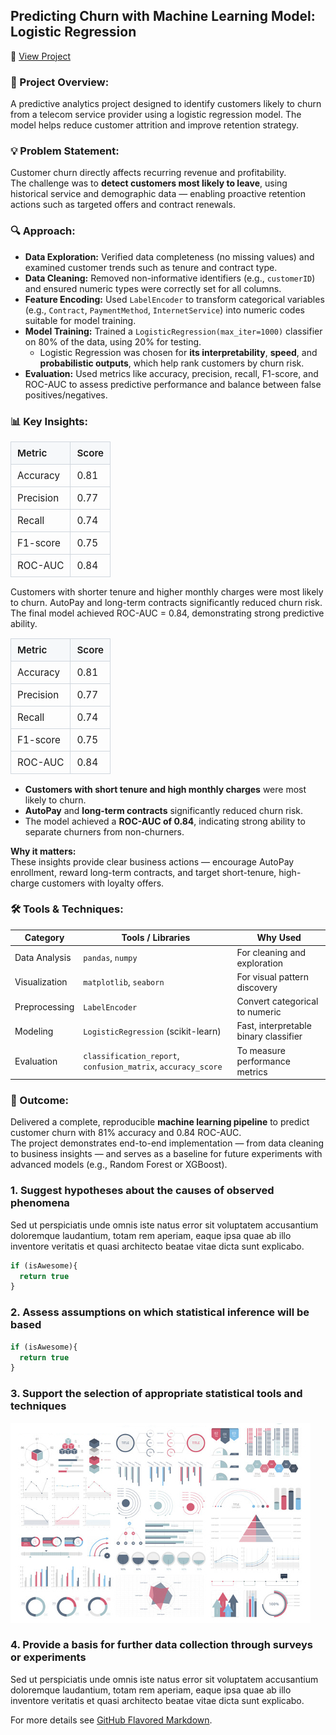 ## Predicting Churn with Machine Learning Model: Logistic Regression 
📓 <a href="https://github.com/cdsouza2701/cdsouza2701/blob/main/Predicting_Churn_with_Machine_Learning_Model_Logistic_Regression.ipynb" target="_blank" rel="noopener noreferrer">View Project</a>



### 🧩 Project Overview: 
A predictive analytics project designed to identify customers likely to churn from a telecom service provider using a logistic regression model. The model helps reduce customer attrition and improve retention strategy.


### 💡 Problem Statement: 
Customer churn directly affects recurring revenue and profitability.  
The challenge was to **detect customers most likely to leave**, using historical service and demographic data — enabling proactive retention actions such as targeted offers and contract renewals.

### 🔍 Approach: 
- **Data Exploration:** Verified data completeness (no missing values) and examined customer trends such as tenure and contract type.  
- **Data Cleaning:** Removed non-informative identifiers (e.g., `customerID`) and ensured numeric types were correctly set for all columns.  
- **Feature Encoding:** Used `LabelEncoder` to transform categorical variables (e.g., `Contract`, `PaymentMethod`, `InternetService`) into numeric codes suitable for model training.  
- **Model Training:** Trained a `LogisticRegression(max_iter=1000)` classifier on 80% of the data, using 20% for testing.
  - Logistic Regression was chosen for **its interpretability**, **speed**, and **probabilistic outputs**, which help rank customers by churn risk.
- **Evaluation:** Used metrics like accuracy, precision, recall, F1-score, and ROC-AUC to assess predictive performance and balance between false positives/negatives.  

### 📊 Key Insights:

<table style="border-collapse:collapse; width:260px; font-size:0.95rem;">
  <tr>
    <th style="border:1px solid #d0d7de; background-color:#f6f8fa; text-align:left; padding:8px 10px; font-weight:600;">
      Metric
    </th>
    <th style="border:1px solid #d0d7de; background-color:#f6f8fa; text-align:left; padding:8px 10px; font-weight:600;">
      Score
    </th>
  </tr>
  <tr>
    <td style="border:1px solid #d0d7de; padding:8px 10px;">Accuracy</td>
    <td style="border:1px solid #d0d7de; padding:8px 10px;">0.81</td>
  </tr>
  <tr>
    <td style="border:1px solid #d0d7de; padding:8px 10px;">Precision</td>
    <td style="border:1px solid #d0d7de; padding:8px 10px;">0.77</td>
  </tr>
  <tr>
    <td style="border:1px solid #d0d7de; padding:8px 10px;">Recall</td>
    <td style="border:1px solid #d0d7de; padding:8px 10px;">0.74</td>
  </tr>
  <tr>
    <td style="border:1px solid #d0d7de; padding:8px 10px;">F1-score</td>
    <td style="border:1px solid #d0d7de; padding:8px 10px;">0.75</td>
  </tr>
  <tr>
    <td style="border:1px solid #d0d7de; padding:8px 10px;">ROC-AUC</td>
    <td style="border:1px solid #d0d7de; padding:8px 10px;">0.84</td>
  </tr>
</table>

Customers with shorter tenure and higher monthly charges were most likely to churn.
AutoPay and long-term contracts significantly reduced churn risk.
The final model achieved ROC-AUC = 0.84, demonstrating strong predictive ability.

<table style="border-collapse:collapse; width:260px; font-size:0.95rem;">
  <tr>
    <th style="border:1px solid #d0d7de; background-color:#f6f8fa; text-align:left; padding:8px 10px; font-weight:600;">Metric</th>
    <th style="border:1px solid #d0d7de; background-color:#f6f8fa; text-align:left; padding:8px 10px; font-weight:600;">Score</th>
  </tr>
  <tr><td style="border:1px solid #d0d7de; padding:8px 10px;">Accuracy</td><td style="border:1px solid #d0d7de; padding:8px 10px;">0.81</td></tr>
  <tr><td style="border:1px solid #d0d7de; padding:8px 10px;">Precision</td><td style="border:1px solid #d0d7de; padding:8px 10px;">0.77</td></tr>
  <tr><td style="border:1px solid #d0d7de; padding:8px 10px;">Recall</td><td style="border:1px solid #d0d7de; padding:8px 10px;">0.74</td></tr>
  <tr><td style="border:1px solid #d0d7de; padding:8px 10px;">F1-score</td><td style="border:1px solid #d0d7de; padding:8px 10px;">0.75</td></tr>
  <tr><td style="border:1px solid #d0d7de; padding:8px 10px;">ROC-AUC</td><td style="border:1px solid #d0d7de; padding:8px 10px;">0.84</td></tr>
</table>

- **Customers with short tenure and high monthly charges** were most likely to churn.  
- **AutoPay** and **long-term contracts** significantly reduced churn risk.  
- The model achieved a **ROC-AUC of 0.84**, indicating strong ability to separate churners from non-churners.  

**Why it matters:**  
These insights provide clear business actions — encourage AutoPay enrollment, reward long-term contracts, and target short-tenure, high-charge customers with loyalty offers.

### 🛠️ Tools & Techniques:
| Category | Tools / Libraries | Why Used |
|-----------|------------------|-----------|
| Data Analysis | `pandas`, `numpy` | For cleaning and exploration |
| Visualization | `matplotlib`, `seaborn` | For visual pattern discovery |
| Preprocessing | `LabelEncoder` | Convert categorical to numeric |
| Modeling | `LogisticRegression` (scikit-learn) | Fast, interpretable binary classifier |
| Evaluation | `classification_report`, `confusion_matrix`, `accuracy_score` | To measure performance metrics |

### 🚀 Outcome:
Delivered a complete, reproducible **machine learning pipeline** to predict customer churn with 81% accuracy and 0.84 ROC-AUC.  
The project demonstrates end-to-end implementation — from data cleaning to business insights — and serves as a baseline for future experiments with advanced models (e.g., Random Forest or XGBoost).


### 1. Suggest hypotheses about the causes of observed phenomena

Sed ut perspiciatis unde omnis iste natus error sit voluptatem accusantium doloremque laudantium, totam rem aperiam, eaque ipsa quae ab illo inventore veritatis et quasi architecto beatae vitae dicta sunt explicabo. 

```javascript
if (isAwesome){
  return true
}
```

### 2. Assess assumptions on which statistical inference will be based

```javascript
if (isAwesome){
  return true
}
```

### 3. Support the selection of appropriate statistical tools and techniques

<img src="images/dummy_thumbnail.jpg?raw=true"/>

### 4. Provide a basis for further data collection through surveys or experiments

Sed ut perspiciatis unde omnis iste natus error sit voluptatem accusantium doloremque laudantium, totam rem aperiam, eaque ipsa quae ab illo inventore veritatis et quasi architecto beatae vitae dicta sunt explicabo. 

For more details see [GitHub Flavored Markdown](https://guides.github.com/features/mastering-markdown/).
